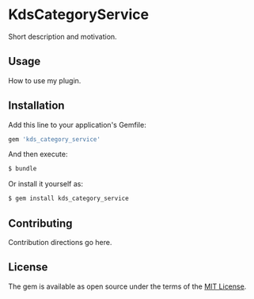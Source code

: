 # KdsCategoryService
Short description and motivation.

## Usage
How to use my plugin.

## Installation
Add this line to your application's Gemfile:

```ruby
gem 'kds_category_service'
```

And then execute:
```bash
$ bundle
```

Or install it yourself as:
```bash
$ gem install kds_category_service
```

## Contributing
Contribution directions go here.

## License
The gem is available as open source under the terms of the [MIT License](https://opensource.org/licenses/MIT).
